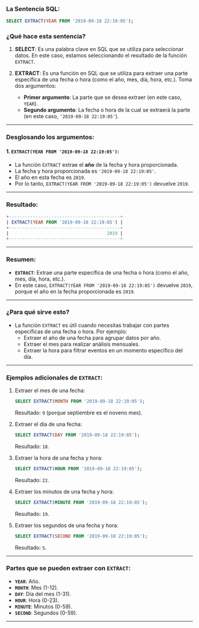 
### La Sentencia SQL:
```sql
SELECT EXTRACT(YEAR FROM '2019-09-18 22:19:05');
```

### ¿Qué hace esta sentencia?

1. **SELECT**: Es una palabra clave en SQL que se utiliza para seleccionar datos. En este caso, estamos seleccionando el resultado de la función `EXTRACT`.

2. **EXTRACT**: Es una función en SQL que se utiliza para extraer una parte específica de una fecha o hora (como el año, mes, día, hora, etc.). Toma dos argumentos:
    - **Primer argumento**: La parte que se desea extraer (en este caso, `YEAR`).
    - **Segundo argumento**: La fecha o hora de la cual se extraerá la parte (en este caso, `'2019-09-18 22:19:05'`).

---

### Desglosando los argumentos:

#### 1. `EXTRACT(YEAR FROM '2019-09-18 22:19:05')`:
- La función `EXTRACT` extrae el **año** de la fecha y hora proporcionada.
- La fecha y hora proporcionada es `'2019-09-18 22:19:05'`.
- El año en esta fecha es `2019`.
- Por lo tanto, `EXTRACT(YEAR FROM '2019-09-18 22:19:05')` devuelve `2019`.

---

### Resultado:
```sql
+------------------------------------------+
| EXTRACT(YEAR FROM '2019-09-18 22:19:05') |
+------------------------------------------+
|                                     2019 |
+------------------------------------------+
```

---

### Resumen:
- **`EXTRACT`**: Extrae una parte específica de una fecha o hora (como el año, mes, día, hora, etc.).
- En este caso, `EXTRACT(YEAR FROM '2019-09-18 22:19:05')` devuelve `2019`, porque el año en la fecha proporcionada es `2019`.

---

### ¿Para qué sirve esto?
- La función `EXTRACT` es útil cuando necesitas trabajar con partes específicas de una fecha o hora. Por ejemplo:
    - Extraer el año de una fecha para agrupar datos por año.
    - Extraer el mes para realizar análisis mensuales.
    - Extraer la hora para filtrar eventos en un momento específico del día.

---

### Ejemplos adicionales de `EXTRACT`:

1. Extraer el mes de una fecha:
   ```sql
   SELECT EXTRACT(MONTH FROM '2019-09-18 22:19:05');
   ```
   Resultado: `9` (porque septiembre es el noveno mes).

2. Extraer el día de una fecha:
   ```sql
   SELECT EXTRACT(DAY FROM '2019-09-18 22:19:05');
   ```
   Resultado: `18`.

3. Extraer la hora de una fecha y hora:
   ```sql
   SELECT EXTRACT(HOUR FROM '2019-09-18 22:19:05');
   ```
   Resultado: `22`.

4. Extraer los minutos de una fecha y hora:
   ```sql
   SELECT EXTRACT(MINUTE FROM '2019-09-18 22:19:05');
   ```
   Resultado: `19`.

5. Extraer los segundos de una fecha y hora:
   ```sql
   SELECT EXTRACT(SECOND FROM '2019-09-18 22:19:05');
   ```
   Resultado: `5`.

---

### Partes que se pueden extraer con `EXTRACT`:
- **`YEAR`**: Año.
- **`MONTH`**: Mes (1-12).
- **`DAY`**: Día del mes (1-31).
- **`HOUR`**: Hora (0-23).
- **`MINUTE`**: Minutos (0-59).
- **`SECOND`**: Segundos (0-59).

---

